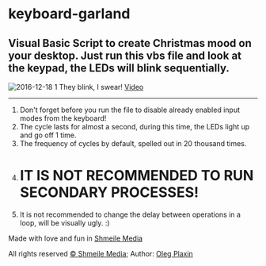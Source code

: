 # keyboard-garland
## Visual Basic Script to create Christmas mood on your desktop. Just run this vbs file and look at the keypad, the LEDs will blink sequentially.
![2016-12-18 1](https://cloud.githubusercontent.com/assets/12126135/21293060/43ac6b9a-c52a-11e6-8a0c-064c122e9e75.png)
They blink, I swear!
[Video](https://vk.com/video140830142_456239293)
***
1. Don't forget before you run the file to disable already enabled input modes from the keyboard!
2. The cycle lasts for almost a second, during this time, the LEDs light up and go off 1 time.
3. The frequency of cycles by default, spelled out in 20 thousand times.
4. # IT IS NOT RECOMMENDED TO RUN SECONDARY PROCESSES! #
5. It is not recommended to change the delay between operations in a loop, will be visually ugly. :)

Made with love and fun in [Shmeile Media](https://github.com/shmeilemedia)

All rights reserved [© Shmeile Media](https://github.com/shmeilemedia);
Author: [Oleg Plaxin](https://github.com/plaxin)
